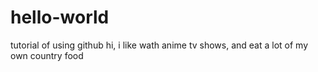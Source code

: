 # hello-world
tutorial of using github
hi, i like wath anime tv shows, and eat a lot of my own country food
